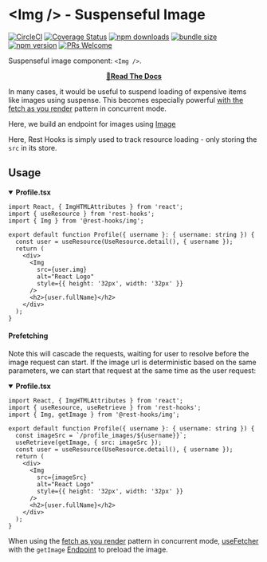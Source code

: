 # \<Img /> - Suspenseful Image
[![CircleCI](https://circleci.com/gh/coinbase/rest-hooks/tree/master.svg?style=shield)](https://circleci.com/gh/coinbase/rest-hooks)
[![Coverage Status](https://img.shields.io/coveralls/coinbase/rest-hooks.svg?style=flat-square)](https://coveralls.io/github/coinbase/rest-hooks?branch=master)
[![npm downloads](https://img.shields.io/npm/dm/@rest-hooks/img.svg?style=flat-square)](https://www.npmjs.com/package/@rest-hooks/img)
[![bundle size](https://img.shields.io/bundlephobia/minzip/@rest-hooks/img?style=flat-square)](https://bundlephobia.com/result?p=@rest-hooks/img)
[![npm version](https://img.shields.io/npm/v/@rest-hooks/img.svg?style=flat-square)](https://www.npmjs.com/package/@rest-hooks/img)
[![PRs Welcome](https://img.shields.io/badge/PRs-welcome-brightgreen.svg?style=flat-square)](http://makeapullrequest.com)

Suspenseful image component: `<Img />`.

<div align="center">

**[📖Read The Docs](https://resthooks.io/docs/guides/binary-fetches#just-images)**

</div>

In many cases, it would be useful to suspend loading of expensive items like
images using suspense. This becomes especially powerful [with the fetch as you render](https://resthooks.io/docs/guides/render-as-you-fetch) pattern in concurrent mode.

Here, we build an endpoint for images using [Image](https://developer.mozilla.org/en-US/docs/Web/API/HTMLImageElement/Image)

Here, Rest Hooks is simply used to track resource loading - only storing the `src` in its store.

## Usage

<details open><summary><b>Profile.tsx</b></summary>

```tsx
import React, { ImgHTMLAttributes } from 'react';
import { useResource } from 'rest-hooks';
import { Img } from '@rest-hooks/img';

export default function Profile({ username }: { username: string }) {
  const user = useResource(UseResource.detail(), { username });
  return (
    <div>
      <Img
        src={user.img}
        alt="React Logo"
        style={{ height: '32px', width: '32px' }}
      />
      <h2>{user.fullName}</h2>
    </div>
  );
}
```

</details>

#### Prefetching

Note this will cascade the requests, waiting for user to resolve before
the image request can start. If the image url is deterministic based on the same parameters, we can start that request at the same time as the user request:

<details open><summary><b>Profile.tsx</b></summary>

```tsx
import React, { ImgHTMLAttributes } from 'react';
import { useResource, useRetrieve } from 'rest-hooks';
import { Img, getImage } from '@rest-hooks/img';

export default function Profile({ username }: { username: string }) {
  const imageSrc = `/profile_images/${username}}`;
  useRetrieve(getImage, { src: imageSrc });
  const user = useResource(UseResource.detail(), { username });
  return (
    <div>
      <Img
        src={imageSrc}
        alt="React Logo"
        style={{ height: '32px', width: '32px' }}
      />
      <h2>{user.fullName}</h2>
    </div>
  );
}
```

</details>


When using the [fetch as you render](https://resthooks.io/docs/guides/render-as-you-fetch) pattern in concurrent mode, [useFetcher](https://resthooks.io/docs/api/useFetcher) with the `getImage`
[Endpoint](https://resthooks.io/docs/api/Endpoint) to preload the image.
